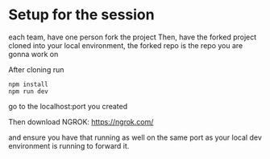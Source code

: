 # Setup for the session

each team, have one person fork the project
Then, have the forked project cloned into your local environment, the forked repo is the repo you are gonna work on

After cloning run
```shell
npm install
npm run dev
```

go to the localhost:port you created

Then download NGROK:
https://ngrok.com/

and ensure you have that running as well on the same port as your local dev environment is running to forward it.
